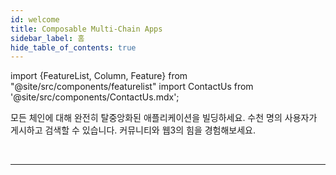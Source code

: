 ```yaml
---
id: welcome
title: Composable Multi-Chain Apps
sidebar_label: 홈
hide_table_of_contents: true
---
```


import {FeatureList, Column, Feature} from "@site/src/components/featurelist"
import ContactUs from '@site/src/components/ContactUs.mdx';

모든 체인에 대해 완전히 탈중앙화된 애플리케이션을 빌딩하세요. 수천 명의 사용자가 게시하고 검색할 수 있습니다. 커뮤니티와 웹3의 힘을 경험해보세요.

<FeatureList>
  <Column title="웹 애플리케이션 빌딩">
    <Feature url="/bos/overview" title="개요" subtitle="Why NEAR Components" image="bos.png" />
    <Feature url="/bos/tutorial/quickstart" title="빠른 시작" subtitle="Build your first component!" image="quickstart.png" />
    <Feature url="/bos/components" title="컴포넌트" subtitle="Build composable applications" image="frontend-bos.png" />
    <Feature url="/bos/api/home" title="API" subtitle="Interact with the blockchain" image="api.png" />
    <Feature url="/bos/dev/vscode" title="VS Code 익스텐션" subtitle="Develop components in vscode" image="vscode.png" />
  </Column>
  <Column title="튜토리얼">
    <Feature url="/bos/tutorial/quickstart" title="Quickstart" subtitle="Build your first component!" image="quickstart.png" />
    <Feature url="/bos/tutorial/interaction" title="컨트랙트 상호작용" subtitle="Connect your app to a smart contract" image="bos-contract.png" />
    <Feature url="/bos/tutorial/lido" title="멀티체인" subtitle="Connect your app to Ethereum" image="bos-lido.png" />
    <Feature url="/bos/tutorial/ds-components" title="스타일링" subtitle="Style your application" image="multiple.png" />
  </Column>
  <Column title="게이트웨이 찾아보기">
    <Feature url="https://near.org" title="near.org" subtitle="The main gateway to NEAR" image="near-logo.png" />
    <Feature url="https://near.social" title="NEAR Social" subtitle="A social gateway built on NEAR" image="near-social.png" />
    <Feature url="https://bos.gg" title="bos.gg" subtitle="Near Loves Ethereum" image="near-eth.png" />
    <Feature url="https://welldone-gateway.vercel.app/" title="WellDone 게이트웨이" subtitle="A multichain gateway" image="welldone.png" />
  </Column>
</FeatureList>

<br/>

---

<ContactUs />

